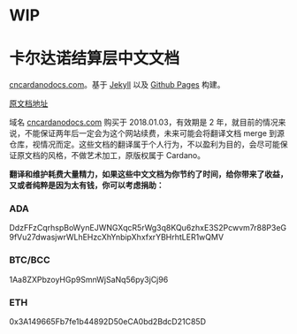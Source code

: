 # WIP

# 卡尔达诺结算层中文文档

[cncardanodocs.com](https://cncardanodocs.com/)。基于 [Jekyll](https://jekyllrb.com/) 以及 [Github Pages](https://pages.github.com/) 构建。

[原文档地址](https://cardanodocs.com/introduction/)


域名 [cncardanodocs.com](https://cncardanodocs.com/) 购买于 2018.01.03，有效期是 2 年，就目前的情况来说，不能保证两年后一定会为这个网站续费，未来可能会将翻译文档 merge 到源仓库，视情况而定。这些文档的翻译属于个人行为，不以盈利为目的，会尽可能保证原文档的风格，不做艺术加工，原版权属于 Cardano。  

**翻译和维护耗费大量精力，如果这些中文文档为你节约了时间，给你带来了收益，又或者纯粹是因为太有钱，你可以考虑捐助：**

### ADA

DdzFFzCqrhspBoWynEJWNGXqcR5rWg3q8KQu6zhxE3S2Pcwvm7r88P3eG9fVu27dwasjwrWLhEHzcXhYnbipXhxfxrYBHrhtLER1wQMV


### BTC/BCC

1Aa8ZXPbzoyHGp9SmnWjSaNq56py3jCj96


### ETH

0x3A149665Fb7fe1b44892D50eCA0bd2BdcD21C85D


